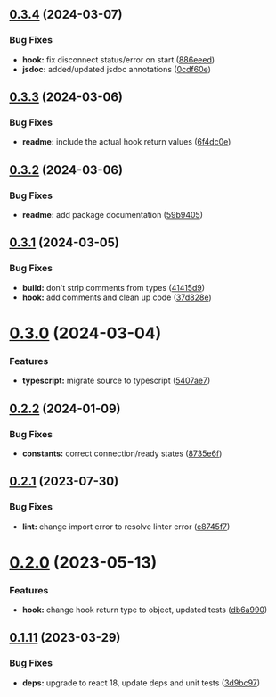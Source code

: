 ## [0.3.4](https://github.com/pearces/react-ws-hook/compare/v0.3.3...v0.3.4) (2024-03-07)


### Bug Fixes

* **hook:** fix disconnect status/error on start ([886eeed](https://github.com/pearces/react-ws-hook/commit/886eeed8d54dd1a1cf1836a60865808f19ac72fa))
* **jsdoc:** added/updated jsdoc annotations ([0cdf60e](https://github.com/pearces/react-ws-hook/commit/0cdf60e35598decdc645f55afa4544ad950c0398))

## [0.3.3](https://github.com/pearces/react-ws-hook/compare/v0.3.2...v0.3.3) (2024-03-06)


### Bug Fixes

* **readme:** include the actual hook return values ([6f4dc0e](https://github.com/pearces/react-ws-hook/commit/6f4dc0e52840c08b06621b56a7312127bab03310))

## [0.3.2](https://github.com/pearces/react-ws-hook/compare/v0.3.1...v0.3.2) (2024-03-06)


### Bug Fixes

* **readme:** add package documentation ([59b9405](https://github.com/pearces/react-ws-hook/commit/59b9405e1d350d8151ec7d11ae5f86efc419109c))

## [0.3.1](https://github.com/pearces/react-ws-hook/compare/v0.3.0...v0.3.1) (2024-03-05)


### Bug Fixes

* **build:** don't strip comments from types ([41415d9](https://github.com/pearces/react-ws-hook/commit/41415d90dca308ea54f401bcaf18dfeb4ff043bd))
* **hook:** add comments and clean up code ([37d828e](https://github.com/pearces/react-ws-hook/commit/37d828e15969194967824e846aa7e1acaeccc5c6))

# [0.3.0](https://github.com/pearces/react-ws-hook/compare/v0.2.2...v0.3.0) (2024-03-04)


### Features

* **typescript:** migrate source to typescript ([5407ae7](https://github.com/pearces/react-ws-hook/commit/5407ae7befbf5ed7e1678a32908c67e109157668))

## [0.2.2](https://github.com/pearces/react-ws-hook/compare/v0.2.1...v0.2.2) (2024-01-09)


### Bug Fixes

* **constants:** correct connection/ready states ([8735e6f](https://github.com/pearces/react-ws-hook/commit/8735e6f6c7481d2d9d424e90501362bf07cc1658))

## [0.2.1](https://github.com/pearces/react-ws-hook/compare/v0.2.0...v0.2.1) (2023-07-30)


### Bug Fixes

* **lint:** change import error to resolve linter error ([e8745f7](https://github.com/pearces/react-ws-hook/commit/e8745f7cc4f630ee09c67787632ce7f1006c9b96))

# [0.2.0](https://github.com/pearces/react-ws-hook/compare/v0.1.11...v0.2.0) (2023-05-13)


### Features

* **hook:** change hook return type to object, updated tests ([db6a990](https://github.com/pearces/react-ws-hook/commit/db6a99019973f25c5230856a59383d4719387960))

## [0.1.11](https://github.com/pearces/react-ws-hook/compare/v0.1.10...v0.1.11) (2023-03-29)


### Bug Fixes

* **deps:** upgrade to react 18, update deps and unit tests ([3d9bc97](https://github.com/pearces/react-ws-hook/commit/3d9bc97698ef2143ad4ae6b68517223b1d7621c9))
